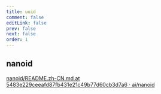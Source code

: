 ```yaml
---
title: uuid
comment: false
editLink: false
prev: false
next: false
order: 1
---
```


## nanoid
[nanoid/README.zh-CN.md at 5483e229ceeafd87fb431e21c49b77d60cb3d7a6 · ai/nanoid](https://github.com/ai/nanoid/blob/HEAD/README.zh-CN.md)
